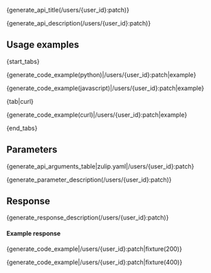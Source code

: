 {generate_api_title(/users/{user_id}:patch)}

{generate_api_description(/users/{user_id}:patch)}

## Usage examples

{start_tabs}

{generate_code_example(python)|/users/{user_id}:patch|example}

{generate_code_example(javascript)|/users/{user_id}:patch|example}

{tab|curl}

{generate_code_example(curl)|/users/{user_id}:patch|example}

{end_tabs}

## Parameters

{generate_api_arguments_table|zulip.yaml|/users/{user_id}:patch}

{generate_parameter_description(/users/{user_id}:patch)}

## Response

{generate_response_description(/users/{user_id}:patch)}

#### Example response

{generate_code_example|/users/{user_id}:patch|fixture(200)}

{generate_code_example|/users/{user_id}:patch|fixture(400)}
